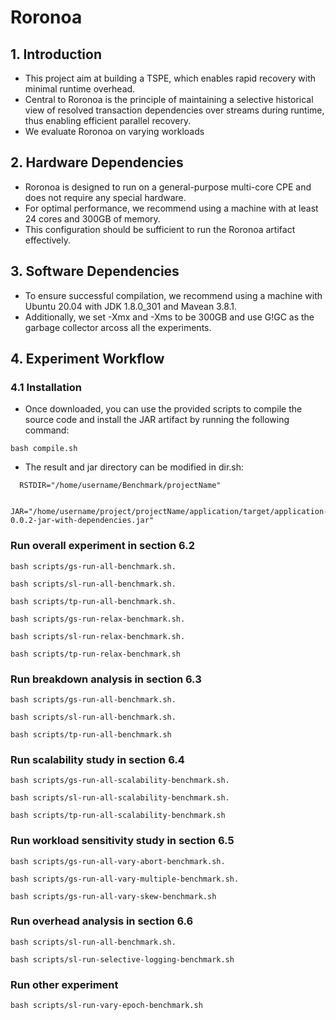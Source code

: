 <meta name="robots" content="noindex">

# Roronoa
## 1. Introduction
- This project aim at building a TSPE, which enables rapid recovery with minimal runtime overhead.
- Central to Roronoa is the principle of maintaining a selective historical view of resolved transaction dependencies over streams during runtime, thus enabling efficient parallel recovery.
- We evaluate Roronoa on varying workloads
## 2. Hardware Dependencies
- Roronoa is designed to run on a general-purpose multi-core CPE and does not require any special hardware.
- For optimal performance, we recommend using a machine with at least 24 cores and 300GB of memory.
- This configuration should be sufficient to run the Roronoa artifact effectively.
## 3. Software Dependencies 
- To ensure successful compilation, we recommend using a machine with Ubuntu 20.04 with JDK 1.8.0_301 and Mavean 3.8.1.
- Additionally, we set -Xmx and -Xms to be 300GB and use G!GC as the garbage collector arcoss all the experiments.
## 4. Experiment Workflow
### 4.1 Installation
- Once downloaded, you can use the provided scripts to compile the source code and install the JAR artifact by running the following command:
```
bash compile.sh
```
- The result and jar directory can be modified in dir.sh:
```
  RSTDIR="/home/username/Benchmark/projectName"
```
```
  JAR="/home/username/project/projectName/application/target/application-0.0.2-jar-with-dependencies.jar"
```
### Run overall experiment in section 6.2
```
bash scripts/gs-run-all-benchmark.sh. 

bash scripts/sl-run-all-benchmark.sh. 

bash scripts/tp-run-all-benchmark.sh. 

bash scripts/gs-run-relax-benchmark.sh. 

bash scripts/sl-run-relax-benchmark.sh. 

bash scripts/tp-run-relax-benchmark.sh
```
### Run breakdown analysis in section 6.3
```
bash scripts/gs-run-all-benchmark.sh. 

bash scripts/sl-run-all-benchmark.sh. 

bash scripts/tp-run-all-benchmark.sh
```
### Run scalability study in section 6.4
```
bash scripts/gs-run-all-scalability-benchmark.sh. 

bash scripts/sl-run-all-scalability-benchmark.sh. 

bash scripts/tp-run-all-scalability-benchmark.sh
```
### Run workload sensitivity study in section 6.5
```
bash scripts/gs-run-all-vary-abort-benchmark.sh. 

bash scripts/gs-run-all-vary-multiple-benchmark.sh. 

bash scripts/gs-run-all-vary-skew-benchmark.sh
```
### Run overhead analysis in section 6.6
```
bash scripts/sl-run-all-benchmark.sh. 

bash scripts/sl-run-selective-logging-benchmark.sh
```
### Run other experiment
```
bash scripts/sl-run-vary-epoch-benchmark.sh
```

